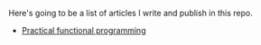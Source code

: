Here's going to be a list of articles I write and publish in this repo.

* [Practical functional programming](practical-fp)